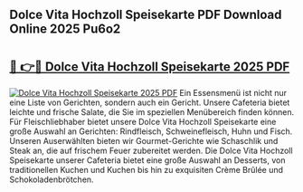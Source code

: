 ## Dolce Vita Hochzoll Speisekarte PDF Download Online 2025 Pu6o2

# <h2><a href="http://gc7n5t.nevu.top/?p=Dolce+Vita+Hochzoll+Speisekarte">🔗 👉🔴 Dolce Vita Hochzoll Speisekarte 2025 PDF</a></h2>

[![Dolce Vita Hochzoll Speisekarte 2025 PDF](https://i.imgur.com/dBaPXMq.png)](http://gc7n5t.nevu.top/?p=Dolce+Vita+Hochzoll+Speisekarte)
Ein Essensmenü ist nicht nur eine Liste von Gerichten, sondern auch ein Gericht. Unsere Cafeteria bietet leichte und frische Salate, die Sie im speziellen Menübereich finden können. Für Fleischliebhaber bietet unsere Dolce Vita Hochzoll Speisekarte eine große Auswahl an Gerichten: Rindfleisch, Schweinefleisch, Huhn und Fisch. Unseren Auserwählten bieten wir Gourmet-Gerichte wie Schaschlik und Steak an, die auf frischem Feuer zubereitet werden. Die Dolce Vita Hochzoll Speisekarte unserer Cafeteria bietet eine große Auswahl an Desserts, von traditionellen Kuchen und Kuchen bis hin zu exquisiten Crème Brûlée und Schokoladenbrötchen.

